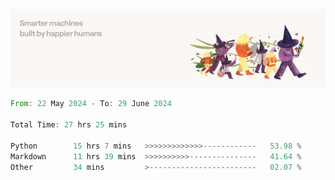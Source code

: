 <img src="https://github.com/drozdj/drozdj/blob/main/1716336391923.jpeg" alt="Credits to https://www.linkedin.com/in/villetuulos/">
<!--START_SECTION:waka-->

```rust
From: 22 May 2024 - To: 29 June 2024

Total Time: 27 hrs 25 mins

Python        15 hrs 7 mins   >>>>>>>>>>>>>------------   53.98 %
Markdown      11 hrs 39 mins  >>>>>>>>>>---------------   41.64 %
Other         34 mins         >------------------------   02.07 %
```

<!--END_SECTION:waka-->
